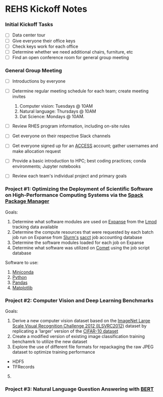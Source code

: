# REHS Kickoff Notes

### Initial Kickoff Tasks
- [ ] Data center tour
- [ ] Give everyone their office keys
- [ ] Check keys work for each office
- [ ] Determine whether we need additional chairs, furniture, etc
- [ ] Find an open conference room for general group meeting

### General Group Meeting
- [ ] Introductions by everyone
- [ ] Determine regular meeting schedule for each team; create meeting invites

   1. Computer vision: Tuesdays @ 10AM
   2. Natural language: Thursdays @ 10AM
   3. Dat Science: Mondays @ 10AM. 
- [ ] Review RHES program information, including on-site rules
- [ ] Get everyone on their respective Slack channels
- [ ] Get everyone signed up for an [ACCESS](https://access-ci.org) account; gather usernames and make allocation request
- [ ] Provide a basic introduction to HPC; best coding practices; conda environments; Jupyter notebooks
- [ ] Review each team's individual project and primary goals

### Project #1: Optimizing the Deployment of Scientific Software on High-Performance Computing Systems via the [Spack Package Manager](https://spack.io)

Goals:
1. Determine what software modules are used on [Expanse](https://www.sdsc.edu/services/hpc/expanse) from the [Lmod](https://lmod.readthedocs.io/en/latest/index.html) tracking data available
2. Determine the compute resources that were requested by each batch job run on Expanse from [Slurm's](https://en.wikipedia.org/wiki/Slurm_Workload_Manager) [sacct](https://slurm.schedmd.com/sacct.html) job accounting database
3. Determine the software modules loaded for each job on Expanse
4. Determine what software was utilized on [Comet](https://www.sdsc.edu/support/user_guides/comet.html) using the job script database

Software to use:
1. [Miniconda](https://docs.anaconda.com/miniconda)
2. [Python](https://en.wikipedia.org/wiki/Python_(programming_language))
3. [Pandas](https://en.wikipedia.org/wiki/Pandas_(software))
4. [Matplotlib](https://en.wikipedia.org/wiki/Matplotlib)

### Project #2: Computer Vision and Deep Learning Benchmarks

Goals:
1. Derive a new computer vision dataset based on the [ImageNet Large Scale Visual Recognition Challenge 2012 (ILSVRC2012)](https://image-net.org/challenges/LSVRC/2012/) dataset by replicating a 'larger' version of the [CIFAR-10 dataset](https://en.wikipedia.org/wiki/CIFAR-10)
2. Create a modified version of existing image classification training benchamrk to utilize the new dataset
3. Explore the use of different file formats for repackaging the raw JPEG dataset to optimize training performance
  - HDF5
  - TFRecords

5. 


### Project #3: Natural Language Question Answering with [BERT](https://en.wikipedia.org/wiki/BERT_(language_model))
